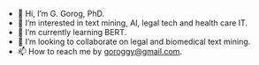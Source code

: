 - 👋 Hi, I’m G. Gorog, PhD.
- 👀 I’m interested in text mining, AI, legal tech and health care IT.
- 🌱 I’m currently learning BERT.
- 💞️ I’m looking to collaborate on legal and biomedical text mining.
- 📫 How to reach me by goroggy@gmail.com.

<!---
goroggy/goroggy is a ✨ special ✨ repository because its `README.md` (this file) appears on your GitHub profile.
You can click the Preview link to take a look at your changes.
--->
